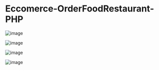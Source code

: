 # Eccomerce-OrderFoodRestaurant-PHP

![image](https://user-images.githubusercontent.com/70850500/184548070-a59f0a82-149a-4027-87a5-f45f4d7e1b69.png)

![image](https://user-images.githubusercontent.com/70850500/184548081-fcb6502b-9cd0-4f13-b8eb-d56e55e89e23.png)

![image](https://user-images.githubusercontent.com/70850500/184548103-3c4b0121-da66-4fd5-a892-459b045244d8.png)

![image](https://user-images.githubusercontent.com/70850500/184548115-b1de8f7c-8a53-40da-b0c2-53ff7968ecb4.png)
